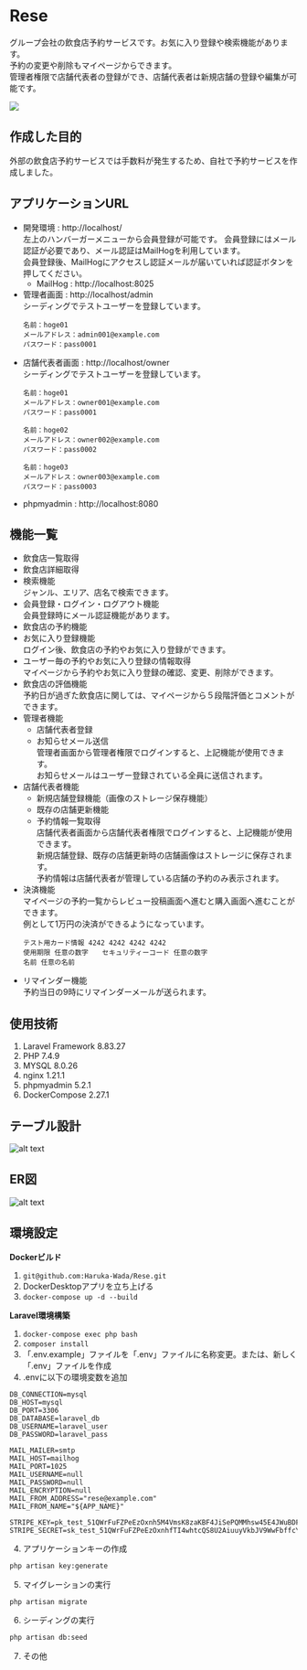 # Rese
グループ会社の飲食店予約サービスです。お気に入り登録や検索機能があります。  
予約の変更や削除もマイページからできます。  
管理者権限で店舗代表者の登録ができ、店舗代表者は新規店舗の登録や編集が可能です。  

![](rese.png)

## 作成した目的
外部の飲食店予約サービスでは手数料が発生するため、自社で予約サービスを作成しました。

## アプリケーションURL
* 開発環境 : http://localhost/  
左上のハンバーガーメニューから会員登録が可能です。
会員登録にはメール認証が必要であり、メール認証はMailHogを利用しています。  
会員登録後、MailHogにアクセスし認証メールが届いていれば認証ボタンを押してください。  
  * MailHog : http://localhost:8025  
* 管理者画面 : http://localhost/admin  
シーディングでテストユーザーを登録しています。
  ```text
  名前：hoge01  
  メールアドレス：admin001@example.com  
  パスワード：pass0001
  ```
* 店舗代表者画面 : http://localhost/owner  
シーディングでテストユーザーを登録しています。
  ```text
  名前：hoge01  
  メールアドレス：owner001@example.com  
  パスワード：pass0001
  
  名前：hoge02  
  メールアドレス：owner002@example.com  
  パスワード：pass0002
  
  名前：hoge03  
  メールアドレス：owner003@example.com  
  パスワード：pass0003
  ```
* phpmyadmin : http://localhost:8080

## 機能一覧
* 飲食店一覧取得  
* 飲食店詳細取得  
* 検索機能  
ジャンル、エリア、店名で検索できます。
* 会員登録・ログイン・ログアウト機能  
会員登録時にメール認証機能があります。
* 飲食店の予約機能  
* お気に入り登録機能  
ログイン後、飲食店の予約やお気に入り登録ができます。
* ユーザー毎の予約やお気に入り登録の情報取得  
マイページから予約やお気に入り登録の確認、変更、削除ができます。
* 飲食店の評価機能  
予約日が過ぎた飲食店に関しては、マイページから５段階評価とコメントができます。
* 管理者機能  
  * 店舗代表者登録  
  * お知らせメール送信  
管理者画面から管理者権限でログインすると、上記機能が使用できます。  
お知らせメールはユーザー登録されている全員に送信されます。
*  店舗代表者機能  
   *  新規店舗登録機能（画像のストレージ保存機能）  
   *  既存の店舗更新機能
   *  予約情報一覧取得  
店舗代表者画面から店舗代表者権限でログインすると、上記機能が使用できます。  
新規店舗登録、既存の店舗更新時の店舗画像はストレージに保存されます。  
予約情報は店舗代表者が管理している店舗の予約のみ表示されます。  
*  決済機能  
マイページの予約一覧からレビュー投稿画面へ進むと購入画面へ進むことができます。  
例として1万円の決済ができるようになっています。  
   ```text
   テスト用カード情報 4242 4242 4242 4242  
   使用期限 任意の数字　　セキュリティーコード 任意の数字  
   名前 任意の名前  
   ```
*  リマインダー機能  
予約当日の9時にリマインダーメールが送られます。

## 使用技術
1. Laravel Framework 8.83.27
2. PHP 7.4.9
3. MYSQL 8.0.26
4. nginx 1.21.1
5. phpmyadmin 5.2.1
6. DockerCompose 2.27.1

## テーブル設計
![alt text](table.png)

## ER図
![alt text](ER.png)

## 環境設定
**Dockerビルド**
1. `git@github.com:Haruka-Wada/Rese.git`
2. DockerDesktopアプリを立ち上げる
3. `docker-compose up -d --build`

**Laravel環境構築**
1. `docker-compose exec php bash`
2. `composer install`
3. 「.env.example」ファイルを「.env」ファイルに名称変更。または、新しく「.env」ファイルを作成  
4. .envに以下の環境変数を追加
```text
DB_CONNECTION=mysql  
DB_HOST=mysql  
DB_PORT=3306  
DB_DATABASE=laravel_db  
DB_USERNAME=laravel_user  
DB_PASSWORD=laravel_pass  

MAIL_MAILER=smtp  
MAIL_HOST=mailhog  
MAIL_PORT=1025  
MAIL_USERNAME=null  
MAIL_PASSWORD=null  
MAIL_ENCRYPTION=null  
MAIL_FROM_ADDRESS="rese@example.com"  
MAIL_FROM_NAME="${APP_NAME}"  

STRIPE_KEY=pk_test_51QWrFuFZPeEzOxnh5M4VmsK8zaKBF4JiSePQMMhsw45E4JWuBDFu4iiz8aORNBSOhO5S5LpxhbybFsjJzpTLONkF00FqMvcVFi
STRIPE_SECRET=sk_test_51QWrFuFZPeEzOxnhfTI4whtcQS8U2AiuuyVkbJV9WwFbffcYjizy5hmkauYiIodKQz7LaN2TmuPy2aA9jTBMNErP00KXwzn8io
```
4. アプリケーションキーの作成
```bash
php artisan key:generate
```
5. マイグレーションの実行
```bash
php artisan migrate
```
6. シーディングの実行
```bash
php artisan db:seed
```
7. その他

